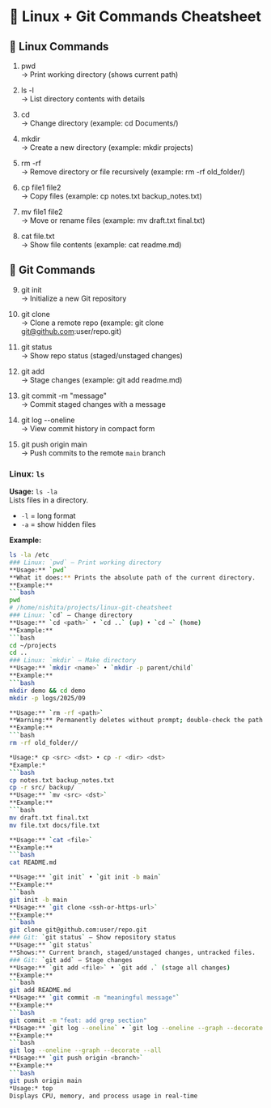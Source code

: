 # 🚀 Linux + Git Commands Cheatsheet

## 🔹 Linux Commands
1. pwd  
   → Print working directory (shows current path)  

2. ls -l  
   → List directory contents with details  

3. cd <directory>  
   → Change directory (example: cd Documents/)  

4. mkdir <name>  
   → Create a new directory (example: mkdir projects)  

5. rm -rf <name>  
   → Remove directory or file recursively (example: rm -rf old_folder/)  

6. cp file1 file2  
   → Copy files (example: cp notes.txt backup_notes.txt)  

7. mv file1 file2  
   → Move or rename files (example: mv draft.txt final.txt)  

8. cat file.txt  
   → Show file contents (example: cat readme.md)  


## 🔹 Git Commands
9. git init  
   → Initialize a new Git repository  

10. git clone <url>  
    → Clone a remote repo (example: git clone git@github.com:user/repo.git)  

11. git status  
    → Show repo status (staged/unstaged changes)  

12. git add <file>  
    → Stage changes (example: git add readme.md)  

13. git commit -m "message"  
    → Commit staged changes with a message  

14. git log --oneline  
    → View commit history in compact form  

15. git push origin main  
    → Push commits to the remote `main` branch  
### Linux: `ls`
**Usage:** `ls -la`  
Lists files in a directory.  
- `-l` = long format  
- `-a` = show hidden files  

**Example:**
```bash
ls -la /etc
### Linux: `pwd` — Print working directory
**Usage:** `pwd`  
**What it does:** Prints the absolute path of the current directory.  
**Example:**
```bash
pwd
# /home/nishita/projects/linux-git-cheatsheet
### Linux: `cd` — Change directory
**Usage:** `cd <path>` • `cd ..` (up) • `cd ~` (home)  
**Example:**
```bash
cd ~/projects
cd ..
### Linux: `mkdir` — Make directory
**Usage:** `mkdir <name>` • `mkdir -p parent/child`  
**Example:**
```bash
mkdir demo && cd demo
mkdir -p logs/2025/09

**Usage:** `rm -rf <path>`  
**Warning:** Permanently deletes without prompt; double-check the path.  
**Example:**
```bash
rm -rf old_folder//

*Usage:* cp <src> <dst> • cp -r <dir> <dst>  
*Example:*
```bash
cp notes.txt backup_notes.txt
cp -r src/ backup/
**Usage:** `mv <src> <dst>`  
**Example:**
```bash
mv draft.txt final.txt
mv file.txt docs/file.txt

**Usage:** `cat <file>`  
**Example:**
```bash
cat README.md

**Usage:** `git init` • `git init -b main`  
**Example:**
```bash
git init -b main
**Usage:** `git clone <ssh-or-https-url>`  
**Example:**
```bash
git clone git@github.com:user/repo.git
### Git: `git status` — Show repository status
**Usage:** `git status`  
**Shows:** Current branch, staged/unstaged changes, untracked files.
### Git: `git add` — Stage changes
**Usage:** `git add <file>` • `git add .` (stage all changes)  
**Example:**
```bash
git add README.md
**Usage:** `git commit -m "meaningful message"`  
**Example:**
```bash
git commit -m "feat: add grep section"
**Usage:** `git log --oneline` • `git log --oneline --graph --decorate --all`  
**Example:**
```bash
git log --oneline --graph --decorate --all
**Usage:** `git push origin <branch>`  
**Example:**
```bash
git push origin main
*Usage:* top  
Displays CPU, memory, and process usage in real-time
